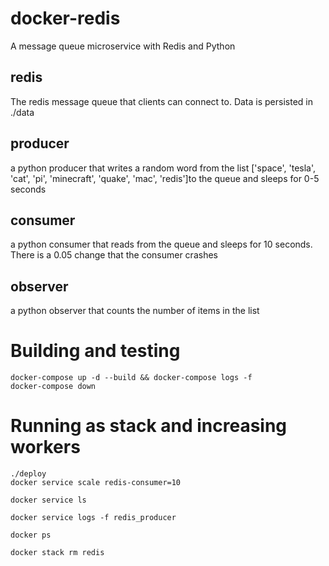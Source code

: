 # docker-redis
A message queue microservice with Redis and Python

## redis
The redis message queue that clients can connect to. Data is persisted in ./data

## producer
a python producer that writes a random word from the list ['space', 'tesla', 'cat', 'pi', 'minecraft', 'quake', 'mac', 'redis']to the queue and sleeps for 0-5 seconds

## consumer
a python consumer that reads from the queue and sleeps for 10 seconds. There is a 0.05 change that the consumer crashes

## observer
a python observer that counts the number of items in the list

# Building and testing
```
docker-compose up -d --build && docker-compose logs -f
docker-compose down
```
# Running as stack and increasing workers
```
./deploy
docker service scale redis-consumer=10

docker service ls

docker service logs -f redis_producer

docker ps

docker stack rm redis
```
